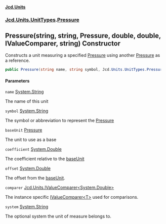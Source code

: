 #### [Jcd.Units](index 'index')
### [Jcd.Units.UnitTypes](Jcd.Units.UnitTypes 'Jcd.Units.UnitTypes').[Pressure](Pressure 'Jcd.Units.UnitTypes.Pressure')

## Pressure(string, string, Pressure, double, double, IValueComparer<double>, string) Constructor

Constructs a unit measuring a specified [Pressure](Pressure 'Jcd.Units.UnitTypes.Pressure') using another [Pressure](Pressure 'Jcd.Units.UnitTypes.Pressure') as a
reference.

```csharp
public Pressure(string name, string symbol, Jcd.Units.UnitTypes.Pressure? baseUnit=null, double coefficient=1.0, double offset=0.0, Jcd.Units.IValueComparer<double>? comparer=null, string system="");
```
#### Parameters

<a name='Jcd.Units.UnitTypes.Pressure.Pressure(string,string,Jcd.Units.UnitTypes.Pressure,double,double,Jcd.Units.IValueComparer_double_,string).name'></a>

`name` [System.String](https://docs.microsoft.com/en-us/dotnet/api/System.String 'System.String')

The name of this unit

<a name='Jcd.Units.UnitTypes.Pressure.Pressure(string,string,Jcd.Units.UnitTypes.Pressure,double,double,Jcd.Units.IValueComparer_double_,string).symbol'></a>

`symbol` [System.String](https://docs.microsoft.com/en-us/dotnet/api/System.String 'System.String')

The symbol or abbreviation to represent the [Pressure](Pressure 'Jcd.Units.UnitTypes.Pressure')

<a name='Jcd.Units.UnitTypes.Pressure.Pressure(string,string,Jcd.Units.UnitTypes.Pressure,double,double,Jcd.Units.IValueComparer_double_,string).baseUnit'></a>

`baseUnit` [Pressure](Pressure 'Jcd.Units.UnitTypes.Pressure')

The unit to use as a base

<a name='Jcd.Units.UnitTypes.Pressure.Pressure(string,string,Jcd.Units.UnitTypes.Pressure,double,double,Jcd.Units.IValueComparer_double_,string).coefficient'></a>

`coefficient` [System.Double](https://docs.microsoft.com/en-us/dotnet/api/System.Double 'System.Double')

The coefficient relative to the [baseUnit](Pressure..ctor.wPzhzo8CISpd5p6mBdtZcw#Jcd.Units.UnitTypes.Pressure.Pressure(string,string,Jcd.Units.UnitTypes.Pressure,double,double,Jcd.Units.IValueComparer_double_,string).baseUnit 'Jcd.Units.UnitTypes.Pressure.Pressure(string, string, Jcd.Units.UnitTypes.Pressure, double, double, Jcd.Units.IValueComparer<double>, string).baseUnit')

<a name='Jcd.Units.UnitTypes.Pressure.Pressure(string,string,Jcd.Units.UnitTypes.Pressure,double,double,Jcd.Units.IValueComparer_double_,string).offset'></a>

`offset` [System.Double](https://docs.microsoft.com/en-us/dotnet/api/System.Double 'System.Double')

The offset from the [baseUnit](Pressure..ctor.wPzhzo8CISpd5p6mBdtZcw#Jcd.Units.UnitTypes.Pressure.Pressure(string,string,Jcd.Units.UnitTypes.Pressure,double,double,Jcd.Units.IValueComparer_double_,string).baseUnit 'Jcd.Units.UnitTypes.Pressure.Pressure(string, string, Jcd.Units.UnitTypes.Pressure, double, double, Jcd.Units.IValueComparer<double>, string).baseUnit').

<a name='Jcd.Units.UnitTypes.Pressure.Pressure(string,string,Jcd.Units.UnitTypes.Pressure,double,double,Jcd.Units.IValueComparer_double_,string).comparer'></a>

`comparer` [Jcd.Units.IValueComparer&lt;](IValueComparer_T_ 'Jcd.Units.IValueComparer<T>')[System.Double](https://docs.microsoft.com/en-us/dotnet/api/System.Double 'System.Double')[&gt;](IValueComparer_T_ 'Jcd.Units.IValueComparer<T>')

The instance specific [IValueComparer&lt;T&gt;](IValueComparer_T_ 'Jcd.Units.IValueComparer<T>') used for comparisons.

<a name='Jcd.Units.UnitTypes.Pressure.Pressure(string,string,Jcd.Units.UnitTypes.Pressure,double,double,Jcd.Units.IValueComparer_double_,string).system'></a>

`system` [System.String](https://docs.microsoft.com/en-us/dotnet/api/System.String 'System.String')

The optional system the unit of measure belongs to.